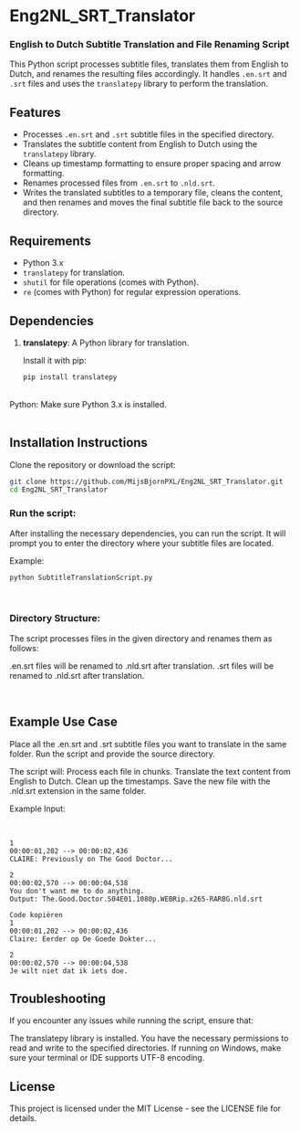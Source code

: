 # Eng2NL_SRT_Translator

### English to Dutch Subtitle Translation and File Renaming Script

This Python script processes subtitle files, translates them from English to Dutch, and renames the resulting files accordingly. It handles `.en.srt` and `.srt` files and uses the `translatepy` library to perform the translation.

## Features

- Processes `.en.srt` and `.srt` subtitle files in the specified directory.
- Translates the subtitle content from English to Dutch using the `translatepy` library.
- Cleans up timestamp formatting to ensure proper spacing and arrow formatting.
- Renames processed files from `.en.srt` to `.nld.srt`.
- Writes the translated subtitles to a temporary file, cleans the content, and then renames and moves the final subtitle file back to the source directory.


## Requirements

- Python 3.x
- `translatepy` for translation.
- `shutil` for file operations (comes with Python).
- `re` (comes with Python) for regular expression operations.


## Dependencies

1. **translatepy**: A Python library for translation.

   Install it with pip:
   ```bash
   pip install translatepy

<br>
Python: Make sure Python 3.x is installed.
<br>
<br>

## Installation Instructions

Clone the repository or download the script:

```bash
git clone https://github.com/MijsBjornPXL/Eng2NL_SRT_Translator.git
cd Eng2NL_SRT_Translator
```

### Run the script:

After installing the necessary dependencies, you can run the script. It will prompt you to enter the directory where your subtitle files are located.

Example:

```bash
python SubtitleTranslationScript.py
```
<br>

### Directory Structure:

The script processes files in the given directory and renames them as follows:

.en.srt files will be renamed to .nld.srt after translation.
.srt files will be renamed to .nld.srt after translation.

<br>

## Example Use Case

Place all the .en.srt and .srt subtitle files you want to translate in the same folder.
Run the script and provide the source directory.

The script will:
Process each file in chunks.
Translate the text content from English to Dutch.
Clean up the timestamps.
Save the new file with the .nld.srt extension in the same folder.
<br>

Example Input:

<br>

```plaintext
1
00:00:01,202 --> 00:00:02,436
CLAIRE: Previously on The Good Doctor...

2
00:00:02,570 --> 00:00:04,538
You don't want me to do anything.
Output: The.Good.Doctor.S04E01.1080p.WEBRip.x265-RARBG.nld.srt
```

```plaintext
Code kopiëren
1
00:00:01,202 --> 00:00:02,436
Claire: Eerder op De Goede Dokter...

2
00:00:02,570 --> 00:00:04,538
Je wilt niet dat ik iets doe.
```


## Troubleshooting

If you encounter any issues while running the script, ensure that:

The translatepy library is installed.
You have the necessary permissions to read and write to the specified directories.
If running on Windows, make sure your terminal or IDE supports UTF-8 encoding.

## License

This project is licensed under the MIT License - see the LICENSE file for details.



